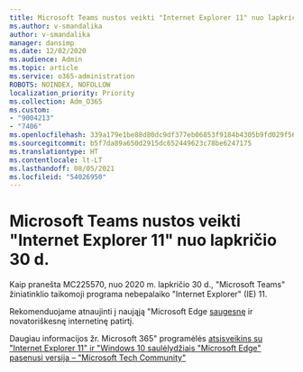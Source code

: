 ```yaml
---
title: Microsoft Teams nustos veikti "Internet Explorer 11" nuo lapkričio 30 d.
ms.author: v-smandalika
author: v-smandalika
manager: dansimp
ms.date: 12/02/2020
ms.audience: Admin
ms.topic: article
ms.service: o365-administration
ROBOTS: NOINDEX, NOFOLLOW
localization_priority: Priority
ms.collection: Adm_O365
ms.custom:
- "9004213"
- "7406"
ms.openlocfilehash: 339a179e1be88d80dc9df377eb06853f9184b4305b9fd029f565ba54fd30e546
ms.sourcegitcommit: b5f7da89a650d2915dc652449623c78be6247175
ms.translationtype: HT
ms.contentlocale: lt-LT
ms.lasthandoff: 08/05/2021
ms.locfileid: "54026950"
---
```

# <a name="microsoft-teams-will-stop-working-on-internet-explorer-11-from-nov-30th"></a>Microsoft Teams nustos veikti "Internet Explorer 11" nuo lapkričio 30 d.

Kaip pranešta MC225570, nuo 2020 m. lapkričio 30 d., "Microsoft Teams" žiniatinklio taikomoji programa nebepalaiko "Internet Explorer" (IE) 11. 

Rekomenduojame atnaujinti į naująją "Microsoft Edge [saugesnę](https://www.microsoft.com/edge) ir novatoriškesnę internetinę patirtį. 

Daugiau informacijos žr. Microsoft 365" programėlės [atsisveikins su "Internet Explorer 11" ir "Windows 10 saulėlydžiais "Microsoft Edge" pasenusi versija – "Microsoft Tech Community"](https://techcommunity.microsoft.com/t5/microsoft-365-blog/microsoft-365-apps-say-farewell-to-internet-explorer-11-and/ba-p/1591666)

